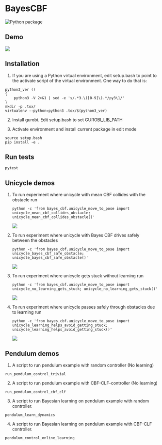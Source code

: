 # BayesCBF
![Python package](https://github.com/wecacuee/BayesCBF/workflows/Python%20package/badge.svg)

## Demo

![](./saved-runs/unicycle_move_to_pose_fixed_mean_cbf_collides_1209-1257/animation.gif)

## Installation

1. If you are using a Python virtual environment, edit setup.bash to point to the
  activate script of the virtual environment. One way to do that is:

  ``` shellsession
  python3_ver () 
  { 
      python3 -V 2>&1 | sed -e 's/.*3.\([0-9]\).*/py3\1/'
  }
  mkdir -p .tox/
  virtualenv --python=python3 .tox/$(python3_ver)
  ```


2. Install gurobi. Edit setup.bash to set GUROBI_LIB_PATH

3. Activate environment and install current package in edit mode

  ``` shellsession
  source setup.bash
  pip install -e .
  ```

## Run tests

``` shellsession
pytest
```

## Unicycle demos

1. To run experiment where unicycle with mean CBF collides with the obstacle run

   ```shellsession
   python -c 'from bayes_cbf.unicycle_move_to_pose import unicycle_mean_cbf_collides_obstacle; unicycle_mean_cbf_collides_obstacle()'
   ```

   ![](./saved-runs/unicycle_move_to_pose_fixed_mean_cbf_collides_v1.2.3/animation.gif)
   
2. To run experiment where unicycle with Bayes CBF drives safely between the obstacles

   ```shellsession
   python -c 'from bayes_cbf.unicycle_move_to_pose import unicycle_bayes_cbf_safe_obstacle; unicycle_bayes_cbf_safe_obstacle()'
   ```

   ![](./saved-runs/unicycle_move_to_pose_fixed_mean_cbf_collides_1209-1257/animation.gif)
   
3. To run experiment where unicycle gets stuck without learning run

   ```shellsession
   python -c 'from bayes_cbf.unicycle_move_to_pose import unicycle_no_learning_gets_stuck; unicycle_no_learning_gets_stuck()'
   ```

   ![](./saved-runs/unicycle_move_to_pose_fixed_no_learning_gets_stuck_v1.2.3/animation.gif)
   
4. To run experiment where unicycle passes safely through obstacles due to learning run

   ```shellsession
   python -c 'from bayes_cbf.unicycle_move_to_pose import unicycle_learning_helps_avoid_getting_stuck; unicycle_learning_helps_avoid_getting_stuck()'
   ```

   ![](./saved-runs/unicycle_move_to_pose_fixed_learning_helps_avoid_getting_stuck_v1.2.3/animation.gif)

## Pendulum demos

1. A script to run pendulum example with random controller (No learning)
  ``` shellsession
  run_pendulum_control_trivial
  ```

2. A script to run pendulum example with CBF-CLF-controller (No learning)
  ``` shellsession
  run_pendulum_control_cbf_clf
  ```

3. A script to run Bayesian learning on pendulum example with random controller.
  ``` shellsession
  pendulum_learn_dynamics
  ```

4. A script to run Bayesian learning on pendulum example with CBF-CLF
   controller.
  ``` shellsession
  pendulum_control_online_learning
  ```
